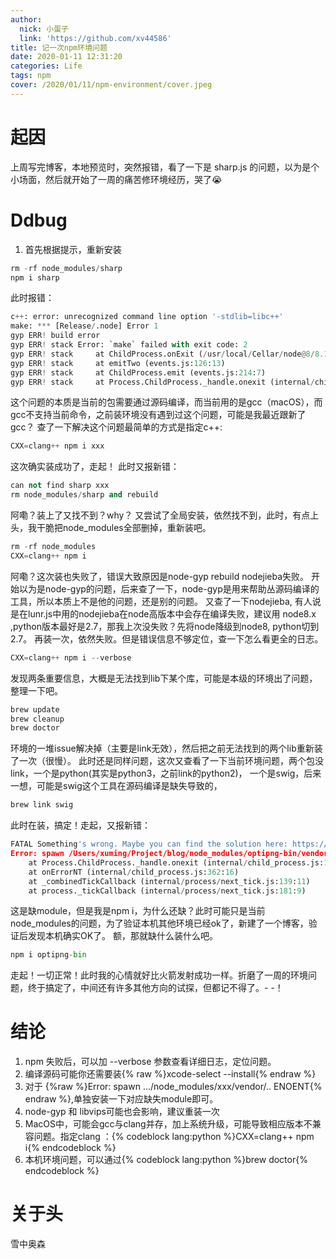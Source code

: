 ```yaml
---
author:
  nick: 小蛋子
  link: 'https://github.com/xv44586'
title: 记一次npm环境问题
date: 2020-01-11 12:31:20
categories: Life
tags: npm
cover: /2020/01/11/npm-environment/cover.jpeg
---
```

<!-- toc -->


# 起因
上周写完博客，本地预览时，突然报错，看了一下是 sharp.js 的问题，以为是个小场面，然后就开始了一周的痛苦修环境经历，哭了😭

# Ddbug
1. 首先根据提示，重新安装  
```python
rm -rf node_modules/sharp
npm i sharp
```
此时报错：
```python
c++: error: unrecognized command line option '-stdlib=libc++'
make: *** [Release/.node] Error 1
gyp ERR! build error
gyp ERR! stack Error: `make` failed with exit code: 2
gyp ERR! stack     at ChildProcess.onExit (/usr/local/Cellar/node@8/8.16.2/lib/node_modules/npm/node_modules/node-gyp/lib/build.js:262:23)
gyp ERR! stack     at emitTwo (events.js:126:13)
gyp ERR! stack     at ChildProcess.emit (events.js:214:7)
gyp ERR! stack     at Process.ChildProcess._handle.onexit (internal/child_process.js:198:12)
```

这个问题的本质是当前的包需要通过源码编译，而当前用的是gcc（macOS），而gcc不支持当前命令，之前装环境没有遇到过这个问题，可能是我最近跟新了gcc？
查了一下解决这个问题最简单的方式是指定c++:
```python
CXX=clang++ npm i xxx
```
这次确实装成功了，走起！
此时又报新错：
```python
can not find sharp xxx
rm node_modules/sharp and rebuild
```
阿嘞？装上了又找不到？why？
又尝试了全局安装，依然找不到，此时，有点上头，我干脆把node_modules全部删掉，重新装吧。
```python
rm -rf node_modules
CXX=clang++ npm i
```
阿嘞？这次装也失败了，错误大致原因是node-gyp rebuild nodejieba失败。
开始以为是node-gyp的问题，后来查了一下，node-gyp是用来帮助丛源码编译的工具，所以本质上不是他的问题，还是别的问题。
又查了一下nodejieba, 有人说是在lunr.js中用的nodejieba在node高版本中会存在编译失败，建议用 node8.x ,python版本最好是2.7，那我上次没失败？先将node降级到node8, python切到2.7。
再装一次，依然失败。但是错误信息不够定位，查一下怎么看更全的日志。
```python
CXX=clang++ npm i --verbose
```  
发现两条重要信息，大概是无法找到lib下某个库，可能是本级的环境出了问题，整理一下吧。
 ```python
brew update
brew cleanup
brew doctor
```  
环境的一堆issue解决掉（主要是link无效），然后把之前无法找到的两个lib重新装了一次（很慢）。
此时还是同样问题，这次又查看了一下当前环境问题，两个包没link，一个是python(其实是python3，之前link的python2)， 一个是swig，后来一想，可能是swig这个工具在源码编译是缺失导致的，
```python
brew link swig
```
此时在装，搞定！走起，又报新错：
```python
FATAL Something's wrong. Maybe you can find the solution here: https://hexo.io/docs/troubleshooting.html
Error: spawn /Users/xuming/Project/blog/node_modules/optipng-bin/vendor/optipng ENOENT
    at Process.ChildProcess._handle.onexit (internal/child_process.js:190:19)
    at onErrorNT (internal/child_process.js:362:16)
    at _combinedTickCallback (internal/process/next_tick.js:139:11)
    at process._tickCallback (internal/process/next_tick.js:181:9)

```
这是缺module，但是我是npm i，为什么还缺？此时可能只是当前node_modules的问题，为了验证本机其他环境已经ok了，新建了一个博客，验证后发现本机确实OK了。
额，那就缺什么装什么吧。
```python
npm i optipng-bin
```
走起！一切正常！此时我的心情就好比火箭发射成功一样。折磨了一周的环境问题，终于搞定了，中间还有许多其他方向的试探，但都记不得了。- -！

# 结论

1. npm 失败后，可以加 --verbose 参数查看详细日志，定位问题。
2. 编译源码可能你还需要装{% raw %}xcode-select --install{% endraw %}
3. 对于 {%raw %}Error: spawn .../node_modules/xxx/vendor/.. ENOENT{% endraw %},单独安装一下对应缺失module即可。
4. node-gyp 和 libvips可能也会影响，建议重装一次
5. MacOS中，可能会gcc与clang并存，加上系统升级，可能导致相应版本不兼容问题。指定clang ：{% codeblock lang:python %}CXX=clang++ npm i{% endcodeblock %}
6. 本机环境问题，可以通过{% codeblock lang:python %}brew doctor{% endcodeblock %}

# 关于头
雪中奥森